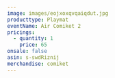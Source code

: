 ```yaml
---
image: images/eojxoxqvqaiqdut.jpg
producttype: Playmat
eventName: Air Comiket 2
pricings:
  - quantity: 1
    price: 65
onsale: false
asin: s-swdRiznij
merchandise: comiket
---
```

